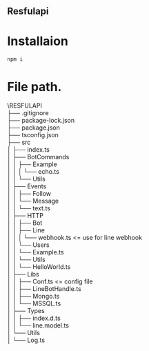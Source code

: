 ## Resfulapi
# Installaion
`npm i`
# File path.
\RESFULAPI\
├── .gitignore\
├── package-lock.json\
├── package.json\
├── tsconfig.json\
├── src\
│ ├── index.ts\
│ ├── BotCommands\
│ │ ├── Example\
│ │ │ └── echo.ts\
│ │ └── Utils\
│ ├── Events\
│ │ ├── Follow\
│ │ └── Message\
│ │ └── text.ts\
│ ├── HTTP\
│ │ ├── Bot\
│ │ ├── Line\
│ │ │ └── webhook.ts <= use for line webhook\
│ │ └── Users\
│ │ └── Example.ts\
│ │ └── Utils\
│ │ └── HelloWorld.ts\
│ ├── Libs\
│ │ ├── Conf.ts <= config file\
│ │ ├── LineBotHandle.ts\
│ │ ├── Mongo.ts\
│ │ └── MSSQL.ts\
│ ├── Types\
│ │ ├── index.d.ts\
│ │ └── line.model.ts\
│ └── Utils\
│ └── Log.ts
